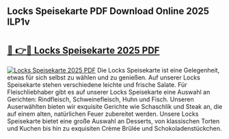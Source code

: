 ## Locks Speisekarte PDF Download Online 2025 lLP1v

# <h2><a href="http://gcb3q1.nevu.top/?p=Locks+Speisekarte">🔗 👉🔴 Locks Speisekarte 2025 PDF</a></h2>

[![Locks Speisekarte 2025 PDF](https://i.imgur.com/dBaPXMq.png)](http://gcb3q1.nevu.top/?p=Locks+Speisekarte)
Die Locks Speisekarte ist eine Gelegenheit, etwas für sich selbst zu wählen und zu genießen. Auf unserer Locks Speisekarte stehen verschiedene leichte und frische Salate. Für Fleischliebhaber gibt es auf unserer Locks Speisekarte eine Auswahl an Gerichten: Rindfleisch, Schweinefleisch, Huhn und Fisch. Unseren Auserwählten bieten wir exquisite Gerichte wie Schaschlik und Steak an, die auf einem alten, natürlichen Feuer zubereitet werden. Unsere Locks Speisekarte bietet eine große Auswahl an Desserts, von klassischen Torten und Kuchen bis hin zu exquisiten Crème Brûlée und Schokoladenstückchen.
